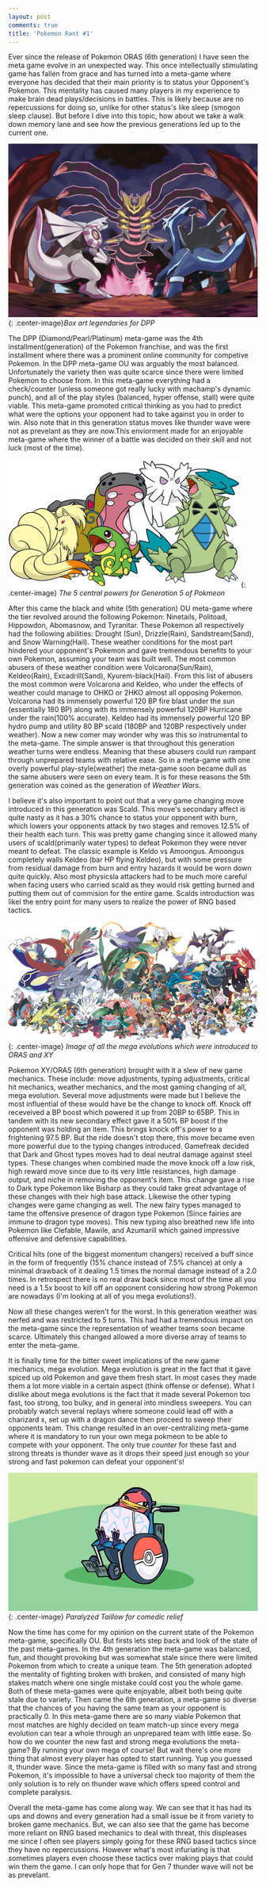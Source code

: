```yaml
---
layout: post
comments: true
title: 'Pokemon Rant #1'
---
```


Ever since the release of Pokemon ORAS (6th generation) I have seen the meta game evolve in an unexpected way. This once intellectually stimulating game has fallen from grace and has turned into a meta-game where everyone has decided that their main priority is to status your Opponent's Pokemon. This mentality has caused many players in my experience to make brain dead plays/decisions in battles. This is likely because are no repercussions for doing so, unlike for other status's like sleep (smogon sleep clause). But before I dive into this topic, how about we take a walk down memory lane and see how the previous generations led up to the current one.

![Palkia(left), Giratina(middle), Dialgoa(Right)](/images/dialga-palkia-giratina.jpg){: .center-image}*Box art legendaries for DPP*

The DPP (Diamond/Pearl/Platinum) meta-game was the 4th installment(generation) of the Pokemon franchise, and was the first installment where there was a prominent online community for competive Pokemon. In the DPP meta-game OU was arguably the most balanced. Unfortunately the variety then was quite scarce since there were limited Pokemon to choose from. In this meta-game everything had a check/counter (unless someone got really lucky with machamp's dynamic punch), and all of the play styles (balanced, hyper offense, stall) were quite viable. This meta-game promoted critical thinking as you had to predict what were the options your opponent had to take against you in order to win. Also note that in this generation status moves like thunder wave were not as prevelant as they are now.This enviorment made for an enjoyable meta-game where the winner of a battle was decided on their skill and not luck (most of the time).


![Ninetails(front left), Politoad(front middle), Tyranitar(front right), Hippowdon(back left), Abomasnow(back right).](/images/perma-weather.png){: .center-image} *The 5 central powers for Generation 5 of Pokmeon*

After this came the black and white (5th generation) OU meta-game where the tier revolved around the following Pokemon: Ninetails, Politoad, Hippowdon, Abomasnow, and Tyranitar. These Pokemon all respectively had the following abilities: Drought (Sun), Drizzle(Rain), Sandstream(Sand), and Snow Warning(Hail). These weather conditions for the most part hindered your opponent's Pokemon and gave tremendous benefits to your own Pokemon, assuming your team was built well. The most common abusers of these weather condition were Volcarona(Sun/Rain), Keldeo(Rain), Excadrill(Sand), Kyurem-black(Hail). From this list of abusers the most common were Volcarona and Keldeo, who under the effects of weather could manage to OHKO or 2HKO almost all opposing Pokemon. Volcarona had its immensely powerful 120 BP fire blast under the sun (essentially 180 BP) along with its immensely powerful 120BP Hurricane under the rain(100% accurate). Keldeo had its immensely powerful 120 BP hydro pump and utility 80 BP scald (180BP and 120BP respectively under weather). Now a new comer may wonder why was this so instrumental to the meta-game. The simple answer is that throughout this generation weather turns were endless. Meaning that these abusers could run rampant through unprepared teams with relative ease. So in a meta-game with one overly powerful play-style(weather) the meta-game soon became dull as the same abusers were seen on every team. It is for these reasons the 5th generation was coined as the generation of *Weather Wars*.

I believe it's also important to point out that a very game changing move introduced in this generation was Scald. This move's secondary affect is quite nasty as it has a 30% chance to status your opponent with burn, which lowers your opponents attack by two stages and removes 12.5% of their health each turn. This was pretty game changing since it allowed many users of scald(primarily water types) to defeat Pokemon they were never meant to defeat. The classic example is Keldo vs Amoongus. Amoongus completely walls Keldeo (bar HP flying Keldeo), but with some pressure from residual damage from burn and entry hazards it would be worn down quite quickly. Also most physicsla attackers had to be much more careful when facing users who carried scald as they would risk getting burned and putting them out of commision for the entire game. Scalds introduction was likel the entry point for many users to realize the power of RNG based tactics.


![Picture of all the mega evolutions](/images/megas.png){: .center-image} *Image of all the mega evolutions which were introduced to ORAS and XY*

Pokemon XY/ORAS (6th generation) brought with it a slew of new game mechanics.  These include: move adjustments, typing adjustments, critical hit mechanics, weather mechanics, and the most gaming changing of all, mega evolution. Several move adjustments were made but I believe the most influential of these would have be the change to knock off. Knock off receveived a BP boost which powered it up from 20BP to 65BP. This in tandem with its new secondary effect gave it a 50% BP boost if the opponent was holding an item. This brings knock off's power to a frightening 97.5 BP. But the ride doesn't stop there, this move became even more powerful due to the typing changes introduced. Gamefreak decided that Dark and Ghost types moves had to deal neutral damage against steel types. These changes when combined made the move knock off a low risk, high reward move since due to its very little resistances, high damage output, and niche in removing the opponent's item. This change gave a rise to Dark type Pokemon like Bisharp as they could take great advantage of these changes with their high base attack. Likewise the other typing changes were game changing as well. The new fairy types managed to tame the offensive presence of dragon type Pokemon (Since fairies are immune to dragon type moves). This new typing also breathed new life into Pokemon like Clefable, Mawile, and Azumarill which gained impressive offensive and defensive capabilities.

Critical hits (one of the biggest momentum changers) received a buff since in the form of frequently (15% chance instead of 7.5% chance) at only a minimal drawback of it dealing 1.5 times the normal damage instead of a 2.0 times. In retrospect there is no real draw back since most of the time all you need is a 1.5x boost to kill off an opponent considering how strong Pokemon are nowadays (I'm looking at all of you mega evolutions!).  

Now all these changes weren't for the worst. In this generation weather was nerfed and was restricted to 5 turns. This had had a tremendous impact on the meta-game since the representation of weather teams soon became scarce. Ultimately this changed allowed a more diverse array of teams to enter the meta-game. 

 It is finally time for the bitter sweet implications of the new game mechanics, mega evolution. Mega evolution is great in the fact that it gave spiced up old Pokemon and gave them fresh start. In most cases they made them a lot more viable in a certain aspect (think offense or defense). What I dislike about mega evolutions is the fact that it made several Pokemon too fast, too strong, too bulky, and in general into mindless sweepers. You can probably watch several replays where someone could lead off with a charizard x, set up with a dragon dance then proceed to sweep their opponents team. This change resulted in an over-centralizing meta-game where it is mandatory to run your own mega pokmeon to be able to compete with your opponent. The only true *counter* for these fast and strong threats is thunder wave as it drops their speed just enough so your strong and fast pokemon can defeat your opponent's!

![Paralyzed Taillow](/images/taillow.jpg){: .center-image} *Paralyzed Taillow for comedic relief*


Now the time has come for my opinion on the current state of the Pokemon meta-game, specifically OU. But firsts lets step back and look of the state of the past meta-games. In the 4th generation the meta-game was balanced, fun, and thought provoking but was somewhat stale since there were limited Pokemon from which to create a unique team. The 5th generation adopted the mentality of fighting broken with broken, and consisted of many high stakes match where one single mistake could cost you the whole game. Both of these meta-games were quite enjoyable, albeit both being quite stale due to variety. Then came the 6th generation, a meta-game so diverse that the chances of you having the same team as your opponent is practically 0. In this meta-game there are so many viable Pokemon that most matches are highly decided on team match-up since every mega evolution can tear a whole through an unprepared team with little ease. So how do we counter the new fast and strong mega evolutions the meta-game? By running your own mega of course! But wait there's one more thing that almost every player has opted to start running. Yup you guessed it, thunder wave. Since the meta-game is filled with so many fast and strong Pokemon, it's impossible to have a universal check too majority of them the only solution is to rely on thunder wave which offers speed control and complete paralysis.

Overall the meta-game has come along way. We can see that it has had its ups and downs and every generation had a small issue be it from variety to broken game mechanics. But, we can also see that the game has become more reliant on RNG based mechanics to deal with threat, this displeases me since I often see players simply going for these RNG based tactics since they have no repercussions. However what's most infuriating is that sometimes players even choose these tactics over making plays that could win them the game. I can only hope that for Gen 7 thunder wave will not be as prevelant. 
